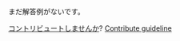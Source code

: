
まだ解答例がないです。

[コントリビュートしませんか](https://github.com/BFEdev/BFE.dev-solutions/blob/main/react/useprevious_ja.md)?  [Contribute guideline](https://github.com/BFEdev/BFE.dev-solutions#how-to-contribute)
